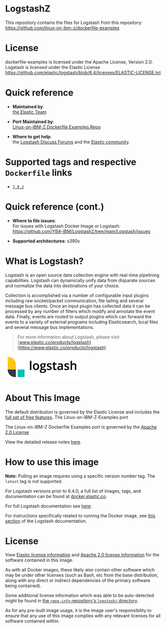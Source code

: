 # LogstashZ

This repository contains the files for Logstash from this repository: https://github.com/linux-on-ibm-z/dockerfile-examples

# License

dockerfile-examples is licensed under the Apache License, Version 2.0.
Logstash is licensed under the Elastic License https://github.com/elastic/logstash/blob/6.4/licenses/ELASTIC-LICENSE.txt


# Quick reference

-	**Maintained by**:  
	[the Elastic Team](https://github.com/elastic/logstash)
  
-	**Port Maintained by**:  
	[Linux-on-IBM-Z Dockerfile Examples Repo](https://github.com/linux-on-ibm-z/dockerfile-examples)
  
-	**Where to get help**:  
	the [Logstash Discuss Forums](https://discuss.elastic.co/c/logstash) and the [Elastic community](https://www.elastic.co/community).

# Supported tags and respective `Dockerfile` links

-	[`7.9.2`](https://github.com/YBA-IBM/LogstashZ/tree/main/Logstash/Dockerfile)

# Quick reference (cont.)

-	**Where to file issues**:  
	For issues with Logstash Docker Image or Logstash: https://github.com/YBA-IBM/LogstashZ/tree/main/Logstash/issues

-	**Supported architectures**: s390x

# What is Logstash?

Logstash is an open source data collection engine with real-time pipelining capabilities. Logstash can dynamically unify data from disparate sources and normalize the data into destinations of your choice.

Collection is accomplished via a number of configurable input plugins including raw socket/packet communication, file tailing and several message bus clients. Once an input plugin has collected data it can be processed by any number of filters which modify and annotate the event data. Finally, events are routed to output plugins which can forward the events to a variety of external programs including Elasticsearch, local files and several message bus implementations.

> For more information about Logstash, please visit [www.elastic.co/products/logstash](https://www.elastic.co/products/logstash)

![logo](https://raw.githubusercontent.com/docker-library/docs/0ec96bc990cb13028308932386c3820d0de5d3c1/logstash/logo.png)

# About This Image

The default distribution is governed by the Elastic License and includes the [full set of free features](https://www.elastic.co/subscriptions).
The Linux-on-IBM-Z-Examples port

The Linux-on-IBM-Z Dockerfile Examples port is governed by the [Apache 2.0 License](http://www.apache.org/licenses/LICENSE-2.0)

View the detailed release notes [here](https://www.elastic.co/guide/en/logstash/current/releasenotes.html).

# How to use this image

**Note:** Pulling an image requires using a specific version number tag. The `latest` tag is not supported.

For Logstash versions prior to 6.4.0, a full list of images, tags, and documentation can be found at [docker.elastic.co](https://www.docker.elastic.co/).

For full Logstash documentation see [here](https://www.elastic.co/guide/en/logstash/current/index.html).

For instructions specifically related to running the Docker image, see [this section](https://www.elastic.co/guide/en/logstash/current/docker-config.html) of the Logstash documentation.

# License

View [Elastic license information](https://github.com/elastic/elasticsearch/blob/6.4/licenses/ELASTIC-LICENSE.txt) and [Apache 2.0 license information](http://www.apache.org/licenses/LICENSE-2.0) for the software contained in this image.

As with all Docker images, these likely also contain other software which may be under other licenses (such as Bash, etc from the base distribution, along with any direct or indirect dependencies of the primary software being contained).

Some additional license information which was able to be auto-detected might be found in [the `repo-info` repository's `logstash/` directory](https://github.com/docker-library/repo-info/tree/master/repos/logstash).

As for any pre-built image usage, it is the image user's responsibility to ensure that any use of this image complies with any relevant licenses for all software contained within.
